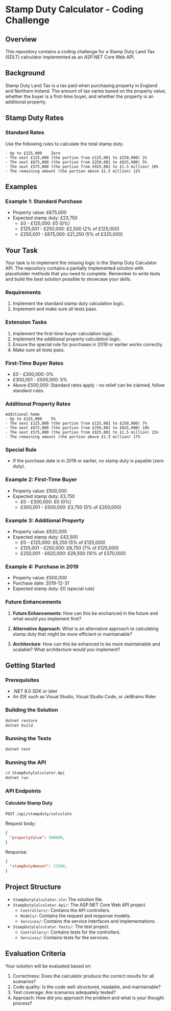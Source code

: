# Stamp Duty Calculator - Coding Challenge

## Overview

This repository contains a coding challenge for a Stamp Duty Land Tax (SDLT) calculator implemented as an ASP.NET Core Web API. 

## Background

Stamp Duty Land Tax is a tax paid when purchasing property in England and Northern Ireland. The amount of tax varies based on the property value, whether the buyer is a first-time buyer, and whether the property is an additional property.

## Stamp Duty Rates

### Standard Rates 

Use the following rules to calculate the total stamp duty.
```
- Up to £125,000	Zero
- The next £125,000 (the portion from £125,001 to £250,000)	2%
- The next £675,000 (the portion from £250,001 to £925,000)	5%
- The next £575,000 (the portion from £925,001 to £1.5 million)	10%
- The remaining amount (the portion above £1.5 million)	12%
```

## Examples

### Example 1: Standard Purchase
- Property value: £675,000
- Expected stamp duty: £23,750
  - £0 - £125,000: £0 (0%)
  - £125,001 - £250,000: £2,500 (2% of £125,000)
  - £250,001 - £675,000: £21,250 (5% of £325,000)

## Your Task

Your task is to implement the missing logic in the Stamp Duty Calculator API. The repository contains a partially implemented solution with placeholder methods that you need to complete. Remember to write tests and build the best solution possible to showcase your skills.

### Requirements

1. Implement the standard stamp duty calculation logic.
2. Implement and make sure all tests pass.

### Extension Tasks

1. Implement the first-time buyer calculation logic.
2. Implement the additional property calculation logic.
3. Ensure the special rule for purchases in 2019 or earlier works correctly.
4. Make sure all tests pass.

### First-Time Buyer Rates
- £0 - £300,000: 0%
- £300,001 - £500,000: 5%
- Above £500,000: Standard rates apply - no relief can be claimed, follow standard rules.

### Additional Property Rates
```
Additional home
- Up to £125,000	5%
- The next £125,000 (the portion from £125,001 to £250,000)	7%
- The next £675,000 (the portion from £250,001 to £925,000)	10%
- The next £575,000 (the portion from £925,001 to £1.5 million)	15%
- The remaining amount (the portion above £1.5 million)	17%
```

### Special Rule
- If the purchase date is in 2019 or earlier, no stamp duty is payable (zero duty).

### Example 2: First-Time Buyer
- Property value: £500,000
- Expected stamp duty: £3,750
  - £0 - £300,000: £0 (0%)
  - £300,001 - £500,000: £3,750 (5% of £200,000)

### Example 3: Additional Property
- Property value: £620,000
- Expected stamp duty: £43,500
  - £0 - £125,000: £6,250 (5% of £125,000)
  - £125,001 - £250,000: £8,750 (7% of £125,000)
  - £250,001 - £620,000: £28,500 (10% of £370,000)

### Example 4: Purchase in 2019
- Property value: £500,000
- Purchase date: 2019-12-31
- Expected stamp duty: £0 (special rule)



### Future Enhancements

1. **Future Enhancements**: How can this be enchanced in the future and what would you implement first?

2. **Alternative Approach**: What is an alternative approach to calculating stamp duty that might be more efficient or maintainable?

3. **Architecture**: How can this be enhanced to be more maintainable and scalable? What architecture would you implement?



## Getting Started

### Prerequisites

- .NET 8.0 SDK or later
- An IDE such as Visual Studio, Visual Studio Code, or JetBrains Rider

### Building the Solution

```bash
dotnet restore
dotnet build
```

### Running the Tests

```bash
dotnet test
```

### Running the API

```bash
cd StampDutyCalculator.Api
dotnet run
```

### API Endpoints

#### Calculate Stamp Duty

```
POST /api/stampduty/calculate
```

Request body:
```json
{
  "propertyValue": 500000, 
}
```

Response:
```json
{
  "stampDutyAmount": 12500,
}
```

## Project Structure

- `StampDutyCalculator.sln`: The solution file.
- `StampDutyCalculator.Api/`: The ASP.NET Core Web API project.
  - `Controllers/`: Contains the API controllers.
  - `Models/`: Contains the request and response models.
  - `Services/`: Contains the service interfaces and implementations.
- `StampDutyCalculator.Tests/`: The test project.
  - `Controllers/`: Contains tests for the controllers.
  - `Services/`: Contains tests for the services.

## Evaluation Criteria

Your solution will be evaluated based on:

1. Correctness: Does the calculator produce the correct results for all scenarios?
2. Code quality: Is the code well-structured, readable, and maintainable?
3. Test coverage: Are scenarios adequately tested?
4. Approach: How did you approach the problem and what is your thought process?
